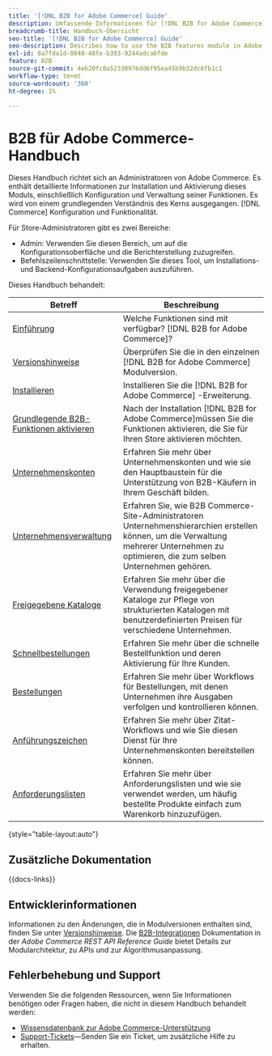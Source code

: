 ```yaml
---
title: '[!DNL B2B for Adobe Commerce] Guide'
description: Umfassende Informationen für [!DNL B2B for Adobe Commerce] Administratoren, einschließlich Installation und Konfiguration.
breadcrumb-title: Handbuch-Übersicht
seo-title: '[!DNL B2B for Adobe Commerce] Guide'
seo-description: Describes how to use the B2B features module in Adobe Commerce.
exl-id: 8a7fda1d-0040-48fe-b393-9244adca6fde
feature: B2B
source-git-commit: 4eb20fc8a52330976dd6f95ea45b9b32dc6fb1c1
workflow-type: tm+mt
source-wordcount: '360'
ht-degree: 1%

---
```


# B2B für Adobe Commerce-Handbuch

Dieses Handbuch richtet sich an Administratoren von Adobe Commerce. Es enthält detaillierte Informationen zur Installation und Aktivierung dieses Moduls, einschließlich Konfiguration und Verwaltung seiner Funktionen. Es wird von einem grundlegenden Verständnis des Kerns ausgegangen. [!DNL Commerce] Konfiguration und Funktionalität.

Für Store-Administratoren gibt es zwei Bereiche:

- Admin: Verwenden Sie diesen Bereich, um auf die Konfigurationsoberfläche und die Berichterstellung zuzugreifen.
- Befehlszeilenschnittstelle: Verwenden Sie dieses Tool, um Installations- und Backend-Konfigurationsaufgaben auszuführen.

Dieses Handbuch behandelt:

| Betreff | Beschreibung |
| ------- | ----------- |
| [Einführung](introduction.md) | Welche Funktionen sind mit verfügbar? [!DNL B2B for Adobe Commerce]? |
| [Versionshinweise](release-notes.md) | Überprüfen Sie die in den einzelnen [!DNL B2B for Adobe Commerce] Modulversion. |
| [Installieren](install.md) | Installieren Sie die [!DNL B2B for Adobe Commerce] -Erweiterung. |
| [Grundlegende B2B-Funktionen aktivieren](enable-basic-features.md) | Nach der Installation [!DNL B2B for Adobe Commerce]müssen Sie die Funktionen aktivieren, die Sie für Ihren Store aktivieren möchten. |
| [Unternehmenskonten](account-companies.md) | Erfahren Sie mehr über Unternehmenskonten und wie sie den Hauptbaustein für die Unterstützung von B2B-Käufern in Ihrem Geschäft bilden. |
| [Unternehmensverwaltung](manage-companies.md) | Erfahren Sie, wie B2B Commerce-Site-Administratoren Unternehmenshierarchien erstellen können, um die Verwaltung mehrerer Unternehmen zu optimieren, die zum selben Unternehmen gehören. |
| [Freigegebene Kataloge](catalog-shared.md) | Erfahren Sie mehr über die Verwendung freigegebener Kataloge zur Pflege von strukturierten Katalogen mit benutzerdefinierten Preisen für verschiedene Unternehmen. |
| [Schnellbestellungen](quick-order.md) | Erfahren Sie mehr über die schnelle Bestellfunktion und deren Aktivierung für Ihre Kunden. |
| [Bestellungen](purchase-order-flow.md) | Erfahren Sie mehr über Workflows für Bestellungen, mit denen Unternehmen ihre Ausgaben verfolgen und kontrollieren können. |
| [Anführungszeichen](quotes.md) | Erfahren Sie mehr über Zitat-Workflows und wie Sie diesen Dienst für Ihre Unternehmenskonten bereitstellen können. |
| [Anforderungslisten](requisition-lists.md) | Erfahren Sie mehr über Anforderungslisten und wie sie verwendet werden, um häufig bestellte Produkte einfach zum Warenkorb hinzuzufügen. |

{style="table-layout:auto"}

## Zusätzliche Dokumentation

{{docs-links}}

## Entwicklerinformationen

Informationen zu den Änderungen, die in Modulversionen enthalten sind, finden Sie unter [Versionshinweise](release-notes.md). Die [B2B-Integrationen](https://developer.adobe.com/commerce/webapi/rest/b2b/) Dokumentation in der _Adobe Commerce REST API Reference Guide_  bietet Details zur Modularchitektur, zu APIs und zur Algorithmusanpassung.

## Fehlerbehebung und Support

Verwenden Sie die folgenden Ressourcen, wenn Sie Informationen benötigen oder Fragen haben, die nicht in diesem Handbuch behandelt werden:

- [Wissensdatenbank zur Adobe Commerce-Unterstützung](https://experienceleague.adobe.com/docs/commerce-knowledge-base/kb/overview.html)
- [Support-Tickets](https://experienceleague.adobe.com/docs/commerce-knowledge-base/kb/help-center-guide/magento-help-center-user-guide.html#submit-ticket)—Senden Sie ein Ticket, um zusätzliche Hilfe zu erhalten.
